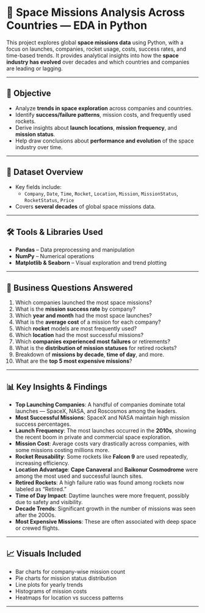 # 🚀 Space Missions Analysis Across Countries — EDA in Python

This project explores global **space missions data** using Python, with a focus on launches, companies, rocket usage, costs, success rates, and time-based trends. It provides analytical insights into how the **space industry has evolved** over decades and which countries and companies are leading or lagging.

---

## 📌 Objective

- Analyze **trends in space exploration** across companies and countries.
- Identify **success/failure patterns**, mission costs, and frequently used rockets.
- Derive insights about **launch locations**, **mission frequency**, and **mission status**.
- Help draw conclusions about **performance and evolution** of the space industry over time.

---

## 📁 Dataset Overview

- Key fields include:
  - `Company`, `Date`, `Time`, `Rocket`, `Location`, `Mission`, `MissionStatus`, `RocketStatus`, `Price`
- Covers **several decades** of global space missions data.

---

## 🛠️ Tools & Libraries Used

- **Pandas** – Data preprocessing and manipulation
- **NumPy** – Numerical operations
- **Matplotlib & Seaborn** – Visual exploration and trend plotting

---

## 🧠 Business Questions Answered

1. Which companies launched the most space missions?
2. What is the **mission success rate** by company?
3. Which **year and month** had the most space launches?
4. What is the **average cost** of a mission for each company?
5. Which **rocket** models are most frequently used?
6. Which **location** had the most successful missions?
7. Which **companies experienced most failures** or retirements?
8. What is the **distribution of mission statuses** for retired rockets?
9. Breakdown of **missions by decade**, **time of day**, and more.
10. What are the **top 5 most expensive missions**?

---

## 📊 Key Insights & Findings

- **Top Launching Companies**: A handful of companies dominate total launches — SpaceX, NASA, and Roscosmos among the leaders.
- **Most Successful Missions**: SpaceX and NASA maintain high mission success percentages.
- **Launch Frequency**: The most launches occurred in the **2010s**, showing the recent boom in private and commercial space exploration.
- **Mission Cost**: Average costs vary drastically across companies, with some missions costing millions more.
- **Rocket Reusability**: Some rockets like **Falcon 9** are used repeatedly, increasing efficiency.
- **Location Advantage**: **Cape Canaveral** and **Baikonur Cosmodrome** were among the most used and successful launch sites.
- **Retired Rockets**: A high failure ratio was found among rockets now labeled as “Retired.”
- **Time of Day Impact**: Daytime launches were more frequent, possibly due to safety and visibility.
- **Decade Trends**: Significant growth in the number of missions was seen after the 2000s.
- **Most Expensive Missions**: These are often associated with deep space or crewed flights.

---

## 📈 Visuals Included

- Bar charts for company-wise mission count
- Pie charts for mission status distribution
- Line plots for yearly trends
- Histograms of mission costs
- Heatmaps for location vs success patterns

---
